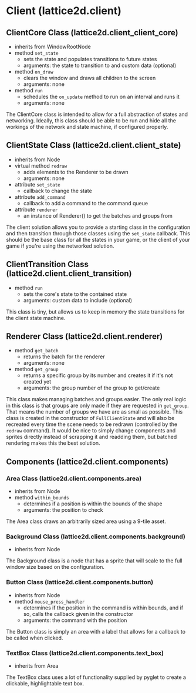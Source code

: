 # Client (lattice2d.client)
## ClientCore Class (lattice2d.client_client_core)
- inherits from WindowRootNode
- method `set_state`
	- sets the state and populates transitions to future states
	- arguments: the state to transition to and custom data (optional)
- method `on_draw`
	- clears the window and draws all children to the screen
	- arguments: none
- method `run`
	- schedules the `on_update` method to run on an interval and runs it
	- arguments: none

The ClientCore class is intended to allow for a full abstraction of states and networking.  Ideally, this class should be able to be run and hide all the workings of the network and state machine, if configured properly.

## ClientState Class (lattice2d.client.client_state)
- inherits from Node
- virtual method `redraw`
	- adds elements to the Renderer to be drawn
	- arguments: none
- attribute `set_state`
	- callback to change the state
- attribute `add_command`
	- callback to add a command to the command queue
- attribute `renderer`
	- an instance of Renderer() to get the batches and groups from

The client solution allows you to provide a starting class in the configuration and then transition through those classes using the `set_state` callback.  This should be the base class for all the states in your game, or the client of your game if you're using the networked solution.

## ClientTransition Class (lattice2d.client.client_transition)
- method `run`
	- sets the core's state to the contained state
	- arguments: custom data to include (optional)

This class is tiny, but allows us to keep in memory the state transitions for the client state machine.

## Renderer Class (lattice2d.client.renderer)
- method `get_batch`
	- returns the batch for the renderer
	- arguments: none
- method `get_group`
	- returns a specific group by its number and creates it if it's not created yet
	- arguments: the group number of the group to get/create

This class makes managing batches and groups easier.  The only real logic in this class is that groups are only made if they are requested in `get_group`.  That means the number of groups we have are as small as possible.  This class is created in the constructor of `FullClientState` and will also be recreated every time the scene needs to be redrawn (controlled by the `redraw` command).  It would be nice to simply change components and sprites directly instead of scrapping it and readding them, but batched rendering makes this the best solution.

## Components (lattice2d.client.components)
### Area Class (lattice2d.client.components.area)
- inherits from Node
- method `within_bounds`
	- determines if a position is within the bounds of the shape
	- arguments: the position to check

The Area class draws an arbitrarily sized area using a 9-tile asset.

### Background Class (lattice2d.client.components.background)
- inherits from Node

The Background class is a node that has a sprite that will scale to the full window size based on the configuration.

### Button Class (lattice2d.client.components.button)
- inherits from Node
- method `mouse_press_handler`
	- determines if the position in the command is within bounds, and if so, calls the callback given in the constructor
	- arguments: the command with the position

The Button class is simply an area with a label that allows for a callback to be called when clicked.

### TextBox Class (lattice2d.client.components.text_box)
- inherits from Area

The TextBox class uses a lot of functionality supplied by pyglet to create a clickable, highlightable text box.
